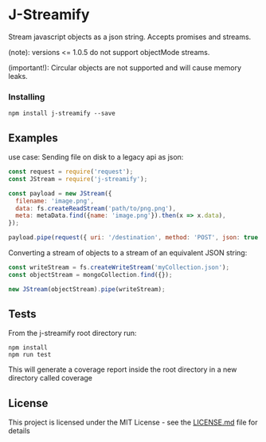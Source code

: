 # J-Streamify

Stream javascript objects as a json string.
Accepts promises and streams.

(note): versions <= 1.0.5  do not support objectMode streams.

(important!): Circular objects are not supported and will cause memory leaks. 

### Installing
```
npm install j-streamify --save
```

## Examples

use case: Sending file on disk to a legacy api as json:

```javascript
const request = require('request');
const JStream = require('j-streamify');

const payload = new JStream({
  filename: 'image.png',
  data: fs.createReadStream('path/to/png.png'),
  meta: metaData.find({name: 'image.png'}).then(x => x.data),
});

payload.pipe(request({ uri: '/destination', method: 'POST', json: true });
```

Converting a stream of objects to a stream of an equivalent JSON string:

```javascript
const writeStream = fs.createWriteStream('myCollection.json');
const objectStream = mongoCollection.find({});

new JStream(objectStream).pipe(writeStream);
```

## Tests
From the j-streamify root directory run:
```
npm install 
npm run test
```
This will generate a coverage report inside the root directory in a new directory called coverage

## License

This project is licensed under the MIT License - see the [LICENSE.md](LICENSE.md) file for details
